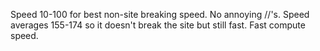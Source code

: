 Speed 10-100 for best non-site breaking speed.
No annoying //'s.
Speed averages 155-174 so it doesn't break the site but still fast.
Fast compute speed.

